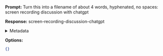 **Prompt:**
Turn this into a filename of about 4 words, hyphenated, no spaces: screen recording discussion with chatgpt

**Response:**
screen-recording-discussion-chatgpt

<details><summary>Metadata</summary>

- Duration: 543 ms
- Datetime: 2023-11-10T19:39:35.185728
- Model: gpt-3.5-turbo-0613

</details>

**Options:**
```json
{}
```

